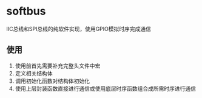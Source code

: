 # softbus
IIC总线和SPI总线的纯软件实现，使用GPIO模拟时序完成通信
## 使用
1. 使用前首先需要补充完整头文件中宏
2. 定义相关结构体
3. 调用初始化函数对结构体初始化
4. 使用上层封装函数直接进行通信或使用底层时序函数组合成所需时序进行通信